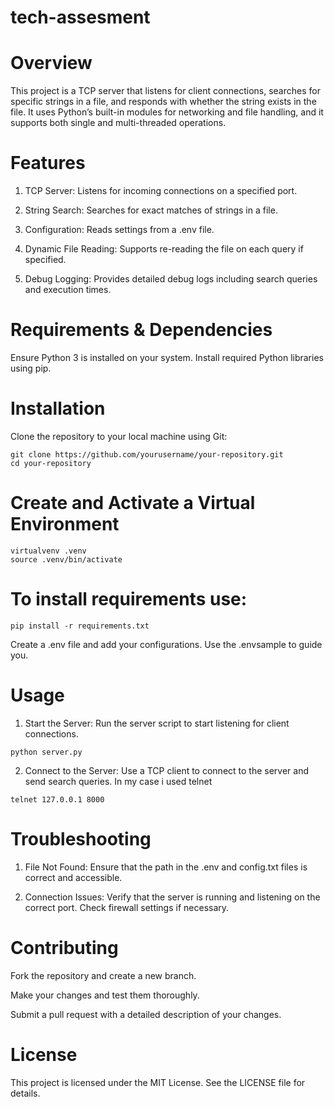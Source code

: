 # tech-assesment
# Overview
This project is a TCP server that listens for client connections, searches for specific strings in a file, and responds with whether the string exists in the file. It uses Python’s built-in modules for networking and file handling, and it supports both single and multi-threaded operations.

# Features
1. TCP Server: Listens for incoming connections on a specified port.

2. String Search: Searches for exact matches of strings in a file.

3. Configuration: Reads settings from a .env file.

4. Dynamic File Reading: Supports re-reading the file on each query if specified.

5. Debug Logging: Provides detailed debug logs including search queries and execution times.

# Requirements & Dependencies
Ensure Python 3 is installed on your system. Install required Python libraries using pip.  

# Installation
Clone the repository to your local machine using Git:
```
git clone https://github.com/yourusername/your-repository.git
cd your-repository
```

# Create and Activate a Virtual Environment
```
virtualvenv .venv
source .venv/bin/activate
```

# To install requirements use: 
```
pip install -r requirements.txt
```

Create a .env file and add your configurations. Use the .envsample to guide you.

# Usage
1. Start the Server: Run the server script to start listening for client connections.

```
python server.py
```
2. Connect to the Server: Use a TCP client to connect to the server and send search queries. In my case i used telnet
```
telnet 127.0.0.1 8000
```

# Troubleshooting
1. File Not Found: Ensure that the path in the .env and config.txt files is correct and accessible.

2. Connection Issues: Verify that the server is running and listening on the correct port. Check firewall settings if necessary.

# Contributing
Fork the repository and create a new branch.

Make your changes and test them thoroughly.

Submit a pull request with a detailed description of your changes.

# License
This project is licensed under the MIT License. See the LICENSE file for details.


